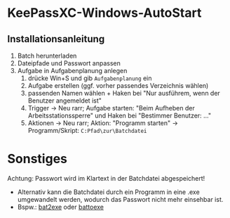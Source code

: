 # KeePassXC-Windows-AutoStart
## Installationsanleitung
1. Batch herunterladen
2. Dateipfade und Passwort anpassen
3. Aufgabe in Aufgabenplanung anlegen
   1. drücke Win+S und gib `Aufgabenplanung` ein
   2. Aufgabe erstellen (ggf. vorher passendes Verzeichnis wählen)
   3. passenden Namen wählen + Haken bei "Nur ausführem, wenn der Benutzer angemeldet ist"
   4. Trigger &rarr; Neu rarr;  Aufgabe starten: "Beim Aufheben der Arbeitsstationssperre" und Haken bei "Bestimmer Benutzer: ..."
   5. Aktionen &rarr; Neu rarr; Aktion: "Programm starten" &rarr; Programm/Skript: `C:Pfad\zur\Batchdatei`
   
# Sonstiges
Achtung: Passwort wird im Klartext in der Batchdatei abgespeichert!
* Alternativ kann die Batchdatei durch ein Programm in eine .exe umgewandelt werden, wodurch das Passwort nicht mehr einsehbar ist.
* Bspw.: [bat2exe](https://bat2exe.net/) oder [battoexe](https://www.battoexe.com/)
